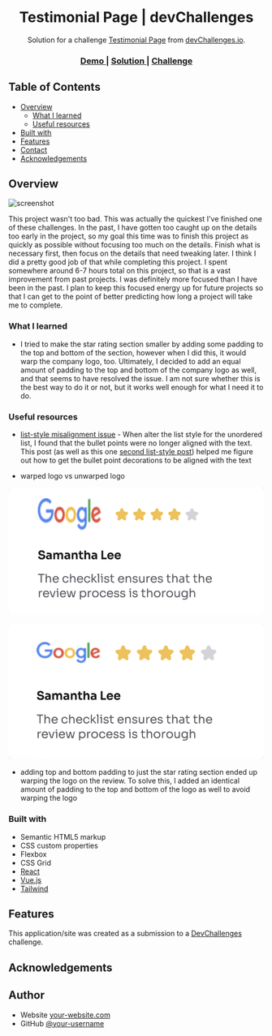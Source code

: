 <!-- Please update value in the {}  -->

<h1 align="center">Testimonial Page | devChallenges</h1>

<div align="center">
   Solution for a challenge <a href="https://devchallenges.io/challenge/testimonial-page" target="_blank">Testimonial Page</a> from <a href="http://devchallenges.io" target="_blank">devChallenges.io</a>.
</div>

<div align="center">
  <h3>
    <a href="https://testimonial-page-weld.vercel.app/">
      Demo
    </a>
    <span> | </span>
    <a href="https://github.com/dc-code-creations/testimonial-page">
      Solution
    </a>
    <span> | </span>
    <a href="https://devchallenges.io/challenge/testimonial-page">
      Challenge
    </a>
  </h3>
</div>

<!-- TABLE OF CONTENTS -->

## Table of Contents

- [Overview](#overview)
  - [What I learned](#what-i-learned)
  - [Useful resources](#useful-resources)
- [Built with](#built-with)
- [Features](#features)
- [Contact](#contact)
- [Acknowledgements](#acknowledgements)

<!-- OVERVIEW -->

## Overview

![screenshot](images/thumbnail.jpg)

<!--
Introduce your projects by taking a screenshot or a gif. Try to tell visitors a story about your project by answering:

- What have you learned/improved?
- Your wisdom? :)
-->

This project wasn't too bad. This was actually the quickest I've finished one of these challenges. In the past, I have gotten too caught up on the details too early in the project, so my goal this time was to finish this project as quickly as possible without focusing too much on the details. Finish what is necessary first, then focus on the details that need tweaking later. I think I did a pretty good job of that while completing this project. I spent somewhere around 6-7 hours total on this project, so that is a vast improvement from past projects. I was definitely more focused than I have been in the past. I plan to keep this focused energy up for future projects so that I can get to the point of better predicting how long a project will take me to complete.

### What I learned

<!-- Use this section to recap over some of your major learnings while working through this project. Writing these out and providing code samples of areas you want to highlight is a great way to reinforce your own knowledge. -->

- I tried to make the star rating section smaller by adding some padding to the top and bottom of the section, however when I did this, it would warp the company logo, too. Ultimately, I decided to add an equal amount of padding to the top and bottom of the company logo as well, and that seems to have resolved the issue. I am not sure whether this is the best way to do it or not, but it works well enough for what I need it to do.

### Useful resources

<!--
- [Example resource 1](https://www.example.com) - This helped me for XYZ reason. I really liked this pattern and will use it going forward.
- [Example resource 2](https://www.example.com) - This is an amazing article which helped me finally understand XYZ. I'd recommend it to anyone still learning this concept.
-->

- [list-style misalignment issue](https://www.sitepoint.com/community/t/css-list-style-image-vertical-alignment-issue/5242) - When alter the list style for the unordered list, I found that the bullet points were no longer aligned with the text. This post (as well as this one [second list-style post](https://stackoverflow.com/questions/14709538/aligning-list-style-image-proportionally-with-text)) helped me figure out how to get the bullet point decorations to be aligned with the text

- warped logo vs unwarped logo

![screenshot](images/warped-logo.png)

![screenshot](images/unwarped-logo.png)

  - adding top and bottom padding to just the star rating section ended up warping the logo on the review. To solve this, I added an identical amount of padding to the top and bottom of the logo as well to avoid warping the logo

### Built with

<!-- This section should list any major frameworks that you built your project using. Here are a few examples.-->

- Semantic HTML5 markup
- CSS custom properties
- Flexbox
- CSS Grid
- [React](https://reactjs.org/)
- [Vue.js](https://vuejs.org/)
- [Tailwind](https://tailwindcss.com/)

## Features

<!-- List the features of your application or follow the template. Don't share the figma file here :) -->

This application/site was created as a submission to a [DevChallenges](https://devchallenges.io/challenges-dashboard) challenge.

## Acknowledgements

<!-- This section should list any articles or add-ons/plugins that helps you to complete the project. This is optional but it will help you in the future. For exmpale -->

## Author

- Website [your-website.com](https://daracline.gitlab.io/)
- GitHub [@your-username](https://github.com/dc-code-creations/testimonial-page)
